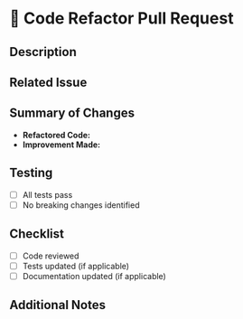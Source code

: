 # 🔧 Code Refactor Pull Request

## Description
<!-- Briefly describe the purpose of the refactor -->

## Related Issue
<!-- Link the issue using "Refactor of #issue_number" -->

## Summary of Changes
- **Refactored Code:** <!-- Describe the refactored sections -->
- **Improvement Made:** <!-- Mention improvements (e.g., performance, readability) -->

## Testing
- [ ] All tests pass
- [ ] No breaking changes identified

## Checklist
- [ ] Code reviewed
- [ ] Tests updated (if applicable)
- [ ] Documentation updated (if applicable)

## Additional Notes
<!-- Extra context, links to logs, or relevant screenshots -->